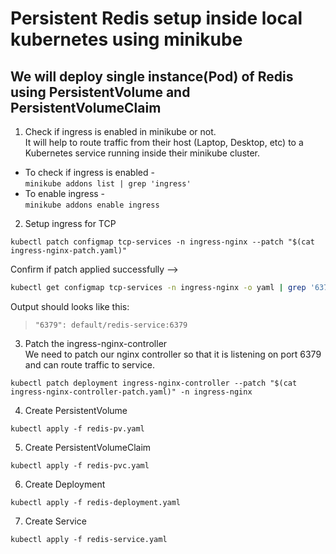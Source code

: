 # Persistent Redis setup inside local kubernetes using minikube
## We will deploy single instance(Pod) of Redis using PersistentVolume and PersistentVolumeClaim
1. Check if ingress is enabled in minikube or not.<br/>It will help to route traffic from their host (Laptop, Desktop, etc) to a Kubernetes service running inside their minikube cluster.
- To check if ingress is enabled - 
<br/>`minikube addons list | grep 'ingress'`
- To enable ingress -
<br/>`minikube addons enable ingress`
2. Setup ingress for TCP
```
kubectl patch configmap tcp-services -n ingress-nginx --patch "$(cat ingress-nginx-patch.yaml)"
```
Confirm if patch applied successfully --> 
```bash
kubectl get configmap tcp-services -n ingress-nginx -o yaml | grep '6379'
```
Output should looks like this:
> `"6379": default/redis-service:6379`

3. Patch the ingress-nginx-controller 
<br/>We need to patch our nginx controller so that it is listening on port 6379 and can route traffic to service.
```
kubectl patch deployment ingress-nginx-controller --patch "$(cat ingress-nginx-controller-patch.yaml)" -n ingress-nginx
```

4. Create PersistentVolume 
```
kubectl apply -f redis-pv.yaml
```

5. Create PersistentVolumeClaim 
```
kubectl apply -f redis-pvc.yaml
```

6. Create Deployment
```
kubectl apply -f redis-deployment.yaml
```

7. Create Service
```
kubectl apply -f redis-service.yaml
```
